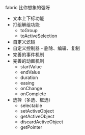 fabric 比你想象的强呀
* 文本上下标功能
* 打组解组功能
  * toGroup
  * toActiveSelection
* 自定义滤镜
* 自定义控制器 - 删除、编辑、复制
* 完善的事件机制
* 完善的动画机制
  * startValue
  * endValue
  * duration
  * easing
  * onChange
  * onComplete
* 选择（多选、框选）
  * selectable
  * setActiveObject
  * getActiveObject
  * discardActiveObject
  * getPointer